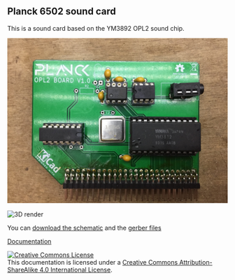 ## Planck 6502 sound card

This is a sound card based on the YM3892 OPL2 sound chip.

![OPL2 board](opl2-board.jpg)

![3D render](https://planck6502.com/fabrication/opl2_board-3D_top.png)

You can [download the schematic](https://planck6502.com/fabrication/opl2_board-schematic.pdf) and the [gerber files](https://planck6502.com/fabrication/opl2_board-zip.zip)

[Documentation](https://planck6502.com/Hardware/opl2/)


<a rel="license" href="http://creativecommons.org/licenses/by-sa/4.0/"><img alt="Creative Commons License" style="border-width:0" src="https://i.creativecommons.org/l/by-sa/4.0/88x31.png" /></a><br />This documentation is licensed under a <a rel="license" href="http://creativecommons.org/licenses/by-sa/4.0/">Creative Commons Attribution-ShareAlike 4.0 International License</a>.